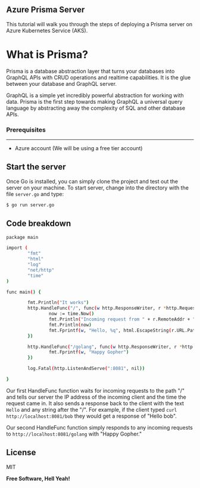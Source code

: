 Azure Prisma Server
----
This tutorial will walk you through the steps of deploying a Prisma server on Azure Kubernetes Service (AKS).  

# What is Prisma?
Prisma is a database abstraction layer that turns your databases into GraphQL APIs with CRUD operations and realtime capabilities. It is the glue between your database and GraphQL server.

GraphQL is a simple yet incredibly powerful abstraction for working with data. Prisma is the first step towards making GraphQL a universal query language by abstracting away the complexity of SQL and other database APIs.




### Prerequisites 

-----

* Azure account (We will be using a free tier account)

## Start the server

Once Go is installed, you can simply clone the project and test out the server on your machine. To start server, change into the directory with the file `server.go` and type:

```sh
$ go run server.go
```

## Code breakdown

```sh
package main

import (
        "fmt"
        "html"
        "log"
        "net/http"
        "time"
)

func main() {

        fmt.Println("It works")
        http.HandleFunc("/", func(w http.ResponseWriter, r *http.Request) {
                now := time.Now()
                fmt.Println("Incoming request from " + r.RemoteAddr + " at ")
                fmt.Println(now)
                fmt.Fprintf(w, "Hello, %q", html.EscapeString(r.URL.Path))
        })

        http.HandleFunc("/golang", func(w http.ResponseWriter, r *http.Request) {
                fmt.Fprintf(w, "Happy Gopher")
        })

        log.Fatal(http.ListenAndServe(":8081", nil))

}
```

Our first HandleFunc function waits for incoming requests to the path "/" and tells our server the IP address of the incoming client and the time the request came in. It also sends a response back to the client with the text `Hello` and any string after the "/". For example, if the client typed `curl http://localhost:8081/bob` they would get a response of "Hello bob".

Our second HandleFunc function simply responds to any incoming requests to `http://localhost:8081/golang` with "Happy Gopher."





License
----

MIT


**Free Software, Hell Yeah!**
